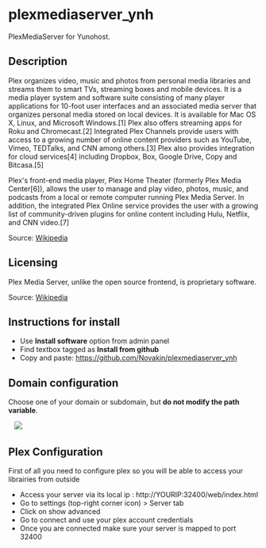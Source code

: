 plexmediaserver_ynh
=============

PlexMediaServer for Yunohost.

## Description
Plex organizes video, music and photos from personal media libraries and streams them to smart TVs, streaming boxes and mobile devices. It is a media player system and software suite consisting of many player applications for 10-foot user interfaces and an associated media server that organizes personal media stored on local devices. It is available for Mac OS X, Linux, and Microsoft Windows.[1] Plex also offers streaming apps for Roku and Chromecast.[2] Integrated Plex Channels provide users with access to a growing number of online content providers such as YouTube, Vimeo, TEDTalks, and CNN among others.[3] Plex also provides integration for cloud services[4] including Dropbox, Box, Google Drive, Copy and Bitcasa.[5]

Plex's front-end media player, Plex Home Theater (formerly Plex Media Center[6]), allows the user to manage and play video, photos, music, and podcasts from a local or remote computer running Plex Media Server. In addition, the integrated Plex Online service provides the user with a growing list of community-driven plugins for online content including Hulu, Netflix, and CNN video.[7]

Source: [Wikipedia](http://en.wikipedia.org/wiki/Plex_(software))


## Licensing

Plex Media Server, unlike the open source frontend, is proprietary software.

Source: [Wikipedia](http://en.wikipedia.org/wiki/Plex_(software))

## Instructions for install

- Use **Install software** option from admin panel
- Find textbox tagged as **Install from github**
- Copy and paste: https://github.com/Novakin/plexmediaserver_ynh 


## Domain configuration

Choose one of your domain or subdomain, but **do not modify the path variable**. 

&nbsp;&nbsp;
<img src='http://img4.hostingpics.net/pics/519450pmsyunohostlocal.png'>


## Plex Configuration

First of all you need to configure plex so you will be able to access your librairies from outside

- Access your server via its local ip : http://YOURIP:32400/web/index.html
- Go to settings (top-right corner icon) > Server tab 
- Click on show advanced
- Go to connect and use your plex account credentials
- Once you are connected make sure your server is mapped to port 32400 

